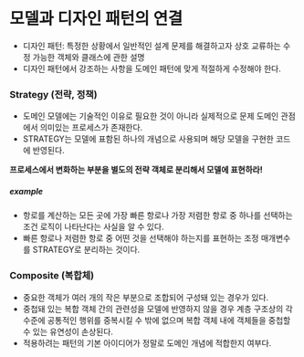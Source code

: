 # 모델과 디자인 패턴의 연결
- 디자인 패턴: 특정한 상황에서 일반적인 설계 문제를 해결하고자 상호 교류하는 수정 가능한 객체와 클래스에 관한 설명
- 디자인 패턴에서 강조하는 사항을 도메인 패턴에 맞게 적절하게 수정해야 한다.


### Strategy (전략, 정책)
- 도메인 모델에는 기술적인 이유로 필요한 것이 아니라 실제적으로 문제 도메인 관점에서 의미있는 프로세스가 존재한다. 
- STRATEGY는 모델에 표함된 하나의 개념으로 사용되며 해당 모델을 구현한 코드에 반영된다.

<b>프로세스에서 변화하는 부분을 별도의 전략 객체로 분리해서 모델에 표현하라!</b>

##### example
- 항로를 계산하는 모든 곳에 가장 빠른 항로나 가장 저렴한 항로 중 하나를 선택하는 조건 로직이 나타난다는 사실을 알 수 있다.
- 빠른 항로나 저렴한 항로 중 어떤 것을 선택해야 하는지를 표현하는 조정 매개변수를 STRATEGY로 분리하는 것이다.

### Composite (복합체)
- 중요한 객체가 여러 개의 작은 부분으로 조합되어 구성돼 있는 경우가 있다.
- 중첩돼 있는 복합 객체 간의 관련성을 모델에 반영하지 않을 경우 계층 구조상의 각 수준에 공통적인 행위를 중복시킬 수 밖에 없으며 복합 객체 내에 객체들을 중첩할 수 있는 유연성이 손상된다.
- 적용하려는 패턴의 기본 아이디어가 정말로 도메인 개념에 적합한지 여부다.